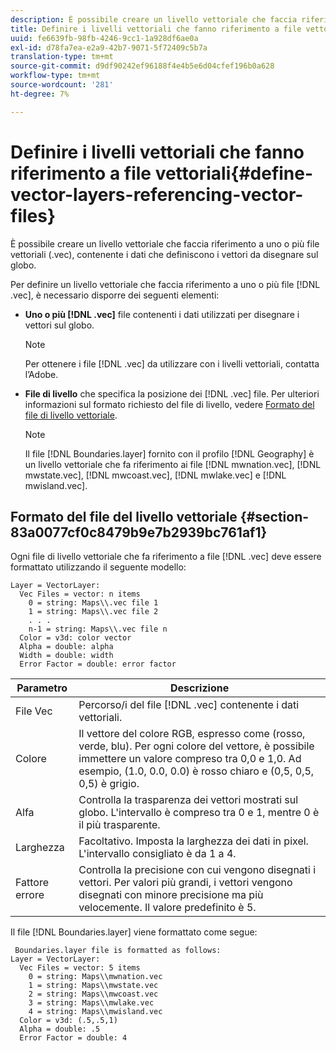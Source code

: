 ```yaml
---
description: È possibile creare un livello vettoriale che faccia riferimento a uno o più file vettoriali (.vec), contenente i dati che definiscono i vettori da disegnare sul globo.
title: Definire i livelli vettoriali che fanno riferimento a file vettoriali
uuid: fe6639fb-98fb-4246-9cc1-1a928df6ae0a
exl-id: d78fa7ea-e2a9-42b7-9071-5f72409c5b7a
translation-type: tm+mt
source-git-commit: d9df90242ef96188f4e4b5e6d04cfef196b0a628
workflow-type: tm+mt
source-wordcount: '281'
ht-degree: 7%

---
```


# Definire i livelli vettoriali che fanno riferimento a file vettoriali{#define-vector-layers-referencing-vector-files}

È possibile creare un livello vettoriale che faccia riferimento a uno o più file vettoriali (.vec), contenente i dati che definiscono i vettori da disegnare sul globo.

Per definire un livello vettoriale che faccia riferimento a uno o più file [!DNL .vec], è necessario disporre dei seguenti elementi:

* **Uno o più  [!DNL .vec]** file contenenti i dati utilizzati per disegnare i vettori sul globo.

   >[!NOTE]
   >
   >Per ottenere i file [!DNL .vec] da utilizzare con i livelli vettoriali, contatta l’Adobe.

* **File di livello** che specifica la posizione dei  [!DNL .vec] file. Per ulteriori informazioni sul formato richiesto del file di livello, vedere [Formato del file di livello vettoriale](../../../../home/c-get-started/c-im-layers/c-vctr-layers/c-ref-vctr-files.md#section-83a0077cf0c8479b9e7b2939bc761af1).

   >[!NOTE]
   >
   >Il file [!DNL Boundaries.layer] fornito con il profilo [!DNL Geography] è un livello vettoriale che fa riferimento ai file [!DNL mwnation.vec], [!DNL mwstate.vec], [!DNL mwcoast.vec], [!DNL mwlake.vec] e [!DNL mwisland.vec].

## Formato del file del livello vettoriale {#section-83a0077cf0c8479b9e7b2939bc761af1}

Ogni file di livello vettoriale che fa riferimento a file [!DNL .vec] deve essere formattato utilizzando il seguente modello:

```
Layer = VectorLayer:
  Vec Files = vector: n items
    0 = string: Maps\\.vec file 1
    1 = string: Maps\\.vec file 2
    . . .
    n-1 = string: Maps\\.vec file n
  Color = v3d: color vector
  Alpha = double: alpha
  Width = double: width
  Error Factor = double: error factor
```

| Parametro | Descrizione |
|---|---|
| File Vec | Percorso/i del file [!DNL .vec] contenente i dati vettoriali. |
| Colore | Il vettore del colore RGB, espresso come (rosso, verde, blu). Per ogni colore del vettore, è possibile immettere un valore compreso tra 0,0 e 1,0. Ad esempio, (1.0, 0.0, 0.0) è rosso chiaro e (0,5, 0,5, 0,5) è grigio. |
| Alfa | Controlla la trasparenza dei vettori mostrati sul globo. L&#39;intervallo è compreso tra 0 e 1, mentre 0 è il più trasparente. |
| Larghezza | Facoltativo. Imposta la larghezza dei dati in pixel. L&#39;intervallo consigliato è da 1 a 4. |
| Fattore errore | Controlla la precisione con cui vengono disegnati i vettori. Per valori più grandi, i vettori vengono disegnati con minore precisione ma più velocemente. Il valore predefinito è 5. |

Il file [!DNL Boundaries.layer] viene formattato come segue:

```
 Boundaries.layer file is formatted as follows:
Layer = VectorLayer:
  Vec Files = vector: 5 items
    0 = string: Maps\\mwnation.vec
    1 = string: Maps\\mwstate.vec
    2 = string: Maps\\mwcoast.vec
    3 = string: Maps\\mwlake.vec
    4 = string: Maps\\mwisland.vec
  Color = v3d: (.5,.5,1)
  Alpha = double: .5
  Error Factor = double: 4
```
